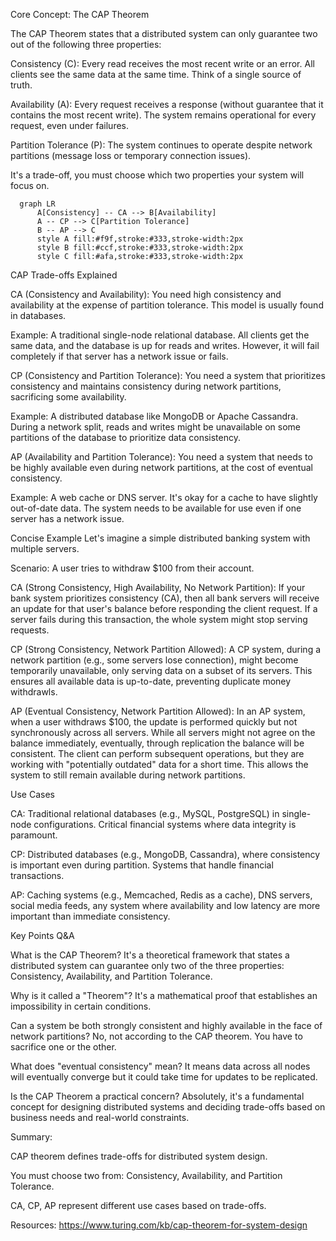 Core Concept: The CAP Theorem

The CAP Theorem states that a distributed system can only guarantee two out of the following three properties:

Consistency (C): Every read receives the most recent write or an error. All clients see the same data at the same time. Think of a single source of truth.

Availability (A): Every request receives a response (without guarantee that it contains the most recent write). The system remains operational for every request, even under failures.

Partition Tolerance (P): The system continues to operate despite network partitions (message loss or temporary connection issues).

It's a trade-off, you must choose which two properties your system will focus on.
```mermaid
  graph LR
      A[Consistency] -- CA --> B[Availability]
      A -- CP --> C[Partition Tolerance]
      B -- AP --> C
      style A fill:#f9f,stroke:#333,stroke-width:2px
      style B fill:#ccf,stroke:#333,stroke-width:2px
      style C fill:#afa,stroke:#333,stroke-width:2px
```

CAP Trade-offs Explained

CA (Consistency and Availability): You need high consistency and availability at the expense of partition tolerance. This model is usually found in databases.

Example: A traditional single-node relational database. All clients get the same data, and the database is up for reads and writes. However, it will fail completely if that server has a network issue or fails.

CP (Consistency and Partition Tolerance): You need a system that prioritizes consistency and maintains consistency during network partitions, sacrificing some availability.

Example: A distributed database like MongoDB or Apache Cassandra. During a network split, reads and writes might be unavailable on some partitions of the database to prioritize data consistency.

AP (Availability and Partition Tolerance): You need a system that needs to be highly available even during network partitions, at the cost of eventual consistency.

Example: A web cache or DNS server. It's okay for a cache to have slightly out-of-date data. The system needs to be available for use even if one server has a network issue.

Concise Example
Let's imagine a simple distributed banking system with multiple servers.

Scenario: A user tries to withdraw $100 from their account.

CA (Strong Consistency, High Availability, No Network Partition): If your bank system prioritizes consistency (CA), then all bank servers will receive an update for that user's balance before responding the client request. If a server fails during this transaction, the whole system might stop serving requests.

CP (Strong Consistency, Network Partition Allowed): A CP system, during a network partition (e.g., some servers lose connection), might become temporarily unavailable, only serving data on a subset of its servers. This ensures all available data is up-to-date, preventing duplicate money withdrawls.

AP (Eventual Consistency, Network Partition Allowed): In an AP system, when a user withdraws $100, the update is performed quickly but not synchronously across all servers. While all servers might not agree on the balance immediately, eventually, through replication the balance will be consistent. The client can perform subsequent operations, but they are working with "potentially outdated" data for a short time. This allows the system to still remain available during network partitions.

Use Cases

CA: Traditional relational databases (e.g., MySQL, PostgreSQL) in single-node configurations. Critical financial systems where data integrity is paramount.

CP: Distributed databases (e.g., MongoDB, Cassandra), where consistency is important even during partition. Systems that handle financial transactions.

AP: Caching systems (e.g., Memcached, Redis as a cache), DNS servers, social media feeds, any system where availability and low latency are more important than immediate consistency.

Key Points Q&A

What is the CAP Theorem? It's a theoretical framework that states a distributed system can guarantee only two of the three properties: Consistency, Availability, and Partition Tolerance.

Why is it called a "Theorem"? It's a mathematical proof that establishes an impossibility in certain conditions.

Can a system be both strongly consistent and highly available in the face of network partitions? No, not according to the CAP theorem. You have to sacrifice one or the other.

What does "eventual consistency" mean? It means data across all nodes will eventually converge but it could take time for updates to be replicated.

Is the CAP Theorem a practical concern? Absolutely, it's a fundamental concept for designing distributed systems and deciding trade-offs based on business needs and real-world constraints.

Summary:

CAP theorem defines trade-offs for distributed system design.

You must choose two from: Consistency, Availability, and Partition Tolerance.

CA, CP, AP represent different use cases based on trade-offs.

Resources:
https://www.turing.com/kb/cap-theorem-for-system-design
